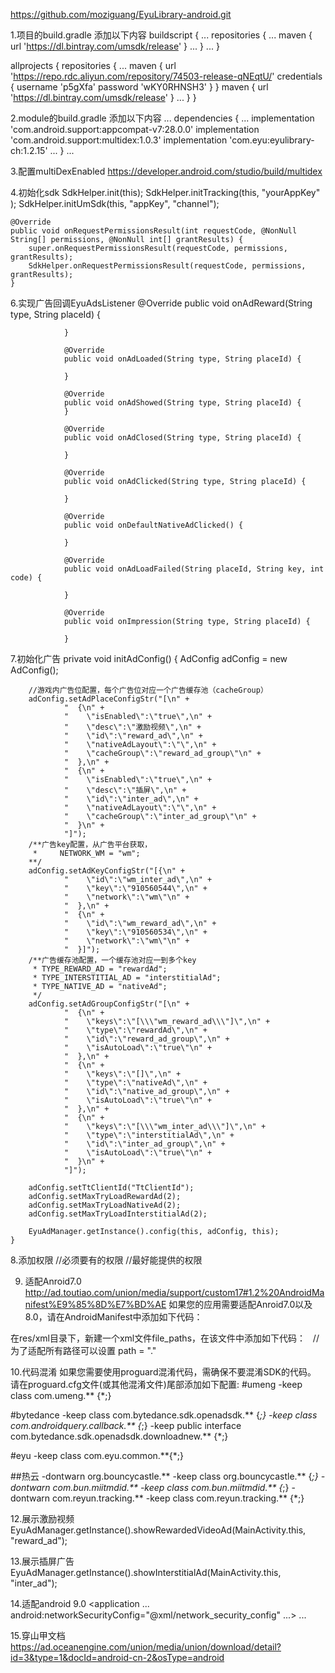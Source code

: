 https://github.com/moziguang/EyuLibrary-android.git

1.项目的build.gradle 添加以下内容
buildscript {
    ...
    repositories {
        ...
        maven { url 'https://dl.bintray.com/umsdk/release' }
        ...
    }
    ...
}

allprojects {
    repositories {
        ...
        maven {
            url 'https://repo.rdc.aliyun.com/repository/74503-release-qNEqtU/'
            credentials {
                username 'p5gXfa'
                password 'wKY0RHNSH3'
            }
        }
        maven { url 'https://dl.bintray.com/umsdk/release' }
        ...
    }
}

2.module的build.gradle 添加以下内容
...
dependencies {
    ...
    implementation 'com.android.support:appcompat-v7:28.0.0'
    implementation 'com.android.support:multidex:1.0.3'
    implementation 'com.eyu:eyulibrary-ch:1.2.15'
    ...
}
...

3.配置multiDexEnabled
https://developer.android.com/studio/build/multidex

4.初始化sdk
        SdkHelper.init(this);
        SdkHelper.initTracking(this, "yourAppKey" );
        SdkHelper.initUmSdk(this, "appKey", "channel");


    @Override
    public void onRequestPermissionsResult(int requestCode, @NonNull String[] permissions, @NonNull int[] grantResults) {
        super.onRequestPermissionsResult(requestCode, permissions, grantResults);
        SdkHelper.onRequestPermissionsResult(requestCode, permissions, grantResults);
    }

6.实现广告回调EyuAdsListener
    @Override
                public void onAdReward(String type, String placeId) {

                }

                @Override
                public void onAdLoaded(String type, String placeId) {

                }

                @Override
                public void onAdShowed(String type, String placeId) {
                }

                @Override
                public void onAdClosed(String type, String placeId) {

                }

                @Override
                public void onAdClicked(String type, String placeId) {

                }

                @Override
                public void onDefaultNativeAdClicked() {

                }

                @Override
                public void onAdLoadFailed(String placeId, String key, int code) {

                }

                @Override
                public void onImpression(String type, String placeId) {

                }
7.初始化广告
    private void initAdConfig() {
        AdConfig adConfig = new AdConfig();

        //游戏内广告位配置，每个广告位对应一个广告缓存池（cacheGroup）
        adConfig.setAdPlaceConfigStr("[\n" +
                "  {\n" +
                "    \"isEnabled\":\"true\",\n" +
                "    \"desc\":\"激励视频\",\n" +
                "    \"id\":\"reward_ad\",\n" +
                "    \"nativeAdLayout\":\"\",\n" +
                "    \"cacheGroup\":\"reward_ad_group\"\n" +
                "  },\n" +
                "  {\n" +
                "    \"isEnabled\":\"true\",\n" +
                "    \"desc\":\"插屏\",\n" +
                "    \"id\":\"inter_ad\",\n" +
                "    \"nativeAdLayout\":\"\",\n" +
                "    \"cacheGroup\":\"inter_ad_group\"\n" +
                "  }\n" +
                "]");
        /**广告key配置，从广告平台获取，
         *     NETWORK_WM = "wm";
        **/
        adConfig.setAdKeyConfigStr("[{\n" +
                "    \"id\":\"wm_inter_ad\",\n" +
                "    \"key\":\"910560544\",\n" +
                "    \"network\":\"wm\"\n" +
                "  },\n" +
                "  {\n" +
                "    \"id\":\"wm_reward_ad\",\n" +
                "    \"key\":\"910560534\",\n" +
                "    \"network\":\"wm\"\n" +
                "  }]");
        /**广告缓存池配置，一个缓存池对应一到多个key
         * TYPE_REWARD_AD = "rewardAd";
         * TYPE_INTERSTITIAL_AD = "interstitialAd";
         * TYPE_NATIVE_AD = "nativeAd";
         */
        adConfig.setAdGroupConfigStr("[\n" +
                "  {\n" +
                "    \"keys\":\"[\\\"wm_reward_ad\\\"]\",\n" +
                "    \"type\":\"rewardAd\",\n" +
                "    \"id\":\"reward_ad_group\",\n" +
                "    \"isAutoLoad\":\"true\"\n" +
                "  },\n" +
                "  {\n" +
                "    \"keys\":\"[]\",\n" +
                "    \"type\":\"nativeAd\",\n" +
                "    \"id\":\"native_ad_group\",\n" +
                "    \"isAutoLoad\":\"true\"\n" +
                "  },\n" +
                "  {\n" +
                "    \"keys\":\"[\\\"wm_inter_ad\\\"]\",\n" +
                "    \"type\":\"interstitialAd\",\n" +
                "    \"id\":\"inter_ad_group\",\n" +
                "    \"isAutoLoad\":\"true\"\n" +
                "  }\n" +
                "]");

        adConfig.setTtClientId("TtClientId");
        adConfig.setMaxTryLoadRewardAd(2);
        adConfig.setMaxTryLoadNativeAd(2);
        adConfig.setMaxTryLoadInterstitialAd(2);

        EyuAdManager.getInstance().config(this, adConfig, this);
    }

8.添加权限
//必须要有的权限
<uses-permission android:name="android.permission.INTERNET" />
<uses-permission android:name="android.permission.READ_PHONE_STATE" />
<uses-permission android:name="android.permission.ACCESS_NETWORK_STATE" />
<uses-permission android:name="android.permission.WRITE_EXTERNAL_STORAGE" />
<uses-permission android:name="android.permission.READ_EXTERNAL_STORAGE" />
<uses-permission android:name="android.permission.ACCESS_WIFI_STATE" />
<uses-permission android:name="android.permission.ACCESS_COARSE_LOCATION" />
<uses-permission android:name="android.permission.REQUEST_INSTALL_PACKAGES"/>
<uses-permission android:name="android.permission.GET_TASKS"/>
//最好能提供的权限
<uses-permission android:name="android.permission.ACCESS_FINE_LOCATION" />
<uses-permission android:name="android.permission.ACCESS_COARSE_LOCATION"/>

9. 适配Anroid7.0
http://ad.toutiao.com/union/media/support/custom17#1.2%20AndroidManifest%E9%85%8D%E7%BD%AE
如果您的应用需要适配Anroid7.0以及8.0，请在AndroidManifest中添加如下代码：
<provider
	 android:name="android.support.v4.content.FileProvider"
	 android:authorities="${applicationId}.fileprovider"
	 android:exported="false"
	 android:grantUriPermissions="true">
	<meta-data
	     android:name="android.support.FILE_PROVIDER_PATHS"
	     android:resource="@xml/file_paths" />
</provider>  
<provider
	 android:name="com.bytedance.sdk.openadsdk.service.TTDownloadProvider"
    android:authorities="${applicationId}.union_adsdk_tt"
    android:exported="false"
</provider>  
在res/xml目录下，新建一个xml文件file_paths，在该文件中添加如下代码：
<?xml version="1.0" encoding="utf-8"?>  
<paths xmlns:android="http://schemas.android.com/apk/res/android">  
     <external-files-path name="external_files_path" path="Download" />  
    //为了适配所有路径可以设置 path = "."
</paths>

10.代码混淆
如果您需要使用proguard混淆代码，需确保不要混淆SDK的代码。 请在proguard.cfg文件(或其他混淆文件)尾部添加如下配置:
#umeng
-keep class com.umeng.** {*;}

#bytedance
-keep class com.bytedance.sdk.openadsdk.** {*;}
-keep class com.androidquery.callback.** {*;}
-keep public interface com.bytedance.sdk.openadsdk.downloadnew.** {*;}

#eyu
-keep class com.eyu.common.**{*;}

##热云
-dontwarn org.bouncycastle.**
-keep class org.bouncycastle.** {*;}
-dontwarn com.bun.miitmdid.**
-keep class com.bun.miitmdid.** {*;}
-dontwarn com.reyun.tracking.**
-keep class com.reyun.tracking.** {*;}


12.展示激励视频
EyuAdManager.getInstance().showRewardedVideoAd(MainActivity.this, "reward_ad");

13.展示插屏广告
EyuAdManager.getInstance().showInterstitialAd(MainActivity.this, "inter_ad");

14.适配android 9.0
<application
        ...
       android:networkSecurityConfig="@xml/network_security_config"
        ...>
        <uses-library android:name="org.apache.http.legacy" android:required="false" />
        ...
</application>

15.穿山甲文档
https://ad.oceanengine.com/union/media/union/download/detail?id=3&type=1&docId=android-cn-2&osType=android